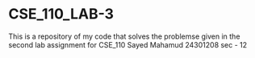 # CSE_110_LAB-3
This is a repository of my code that solves the problemse given in the second lab assignment for CSE_110
Sayed Mahamud
24301208
sec - 12
